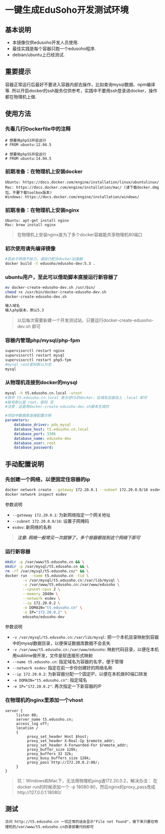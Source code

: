# 一键生成EduSoho开发测试环境

## 基本说明

* 本镜像仅供edusoho开发人员使用.
* 最佳实践是每个容器只跑一个edusoho程序.
* debian/ubuntu上已经测试.

## 重要提示

容器正常运行后最好不要进入容器内部去操作，比如查询mysql数据、npm编译等.
所以开启docker的ssh服务仅供参考，实践中不要用ssh登录进docker，操作都在物理机上做.

## 使用方法

### 先看几行Dockerfile中的注释

```
# 想要用php53开启这行
# FROM ubuntu:12.04.5

# 想要用php55开启这行
# FROM ubuntu:14.04.5
```

### 前期准备：在物理机上安装docker
```
Ubuntu: https://docs.docker.com/engine/installation/linux/ubuntulinux/
Mac: https://docs.docker.com/engine/installation/mac/ (请下载docker.dmg包，不要下载toolbox版本)
Windows: https://docs.docker.com/engine/installation/windows/
```

### 前期准备：在物理机上安装nginx
```
Ubuntu: apt-get install nginx
Mac: brew install nginx
```

>在物理机上安装nginx是为了多个docker容器能共享物理机80端口

### 初次使用请先编译镜像

```bash
#若由于网络不给力，请自行配合docker加速器
docker build -t edusoho/edusoho-dev:5.3 .
```

### ubuntu用户，至此可以借助脚本直接运行新容器了

```bash
mv docker-create-edusoho-dev.sh /usr/bin/
chmod +x /usr/bin/docker-create-edusoho-dev.sh
docker-create-edusoho-dev.sh

输入域名
输入php版本，默认5.3
```
>以后每次需要新建一个开发测试站，只要运行docker-create-edusoho-dev.sh
即可

### 容器内管理php/mysql/php-fpm

```bash
supervisorctl restart nginx
supervisorctl restart mysql
supervisorctl restart php5-fpm
#mysql root密码默认为空
mysql
```

### 从物理机连接到docker的mysql

```bash
mysql -h t5.edusoho.cn.local -uroot
#其中 t5.edusoho.cn.local 表示进t5的docker，在域名后面加上 .local 即可
#账号默认是 root，密码 空
#注意：这是用docker-create-edusoho-dev.sh脚本生成的
```

```yml
#项目中数据库连接配置示例
parameters:
    database_driver: pdo_mysql
    database_host: t5.edusoho.cn.local
    database_port: 3306
    database_name: edusoho-dev
    database_user: root
    database_password:
```

## 手动配置说明

### 先创建一个网络，以便固定住容器的ip

```bash
docker network create --gateway 172.20.0.1 --subnet 172.20.0.0/16 esdev
docker network inspect esdev
```

参数说明

* `--gateway 172.20.0.1`: 为新网络指定一个网关地址
* `--subnet 172.20.0.0/16`: 设置子网掩码
* `esdev`: 新网络的名称

> ***注意: 网络一般常见一次就够了，多个容器都挂到这个网络下即可***

### 运行新容器

```bash
mkdir -p /var/www/t5.edusoho.cn && \
mkdir -p /var/mysql/t5.edusoho.cn && \
rm -rf /var/mysql/t5.edusoho.cn/* && \
docker run --name t5.edusoho.cn -tid \
        -v /var/mysql/t5.edusoho.cn:/var/lib/mysql \
        -v /var/www/t5.edusoho.cn:/var/www/edusoho \
        --cpuset-cpus 2 \
        --memory 2048m \
        --network esdev \
        --ip 172.20.0.2 \
        -e DOMAIN="t5.edusoho.cn" \
        -e IP="172.20.0.2" \
        edusoho/edusoho-dev
```

参数说明

* `-v /var/mysql/t5.edusoho.cn:/var/lib/mysql`: 把一个本机目录映射到容器中的mysql数据目录，以便保证数据库数据不会丢失
* `-v /var/www/t5.edusoho.cn:/var/www/edusoho`: 映射代码目录，以便在本机用sublime做开发，文件是软连接形式映射
* `--name t5.edusoho.cn`: 指定域名为容器的名字，便于管理
* `--network esdev`: 指定在前一步你创建好的网络名称
* `--ip 172.20.0.2`: 为新容器分配一个固定IP，以便在本机做80端口转发
* `-e DOMAIN="t5.edusoho.cn"`: 指定域名
* `-e IP="172.20.0.2"`: 再次指定一下新容器的IP

### 在物理机的nginx里添加一个vhost

```
server {
     listen 80;
     server_name t5.edusoho.cn;
     access_log off;
     location /
     {
          proxy_set_header Host $host;
          proxy_set_header X-Real-Ip $remote_addr;
          proxy_set_header X-Forwarded-For $remote_addr;
          proxy_buffer_size 128k;
          proxy_buffers 32 32k;
          proxy_busy_buffers_size 128k;
          proxy_pass http://172.20.0.2:80/;
     }
}
```

>坑：Windows和Mac下，无法用物理机ping通172.20.0.2，解决办法：
>在docker run的时候添加一个 -p 18080:80，然后nginx的proxy_pass改成http://127.0.0.1:18080/

## 测试

```
访问 http://t5.edusoho.cn 一切正常的话会显示"File not found"，接下来只要在物理机的/var/www/t5.edusoho.cn目录部署代码即可
```